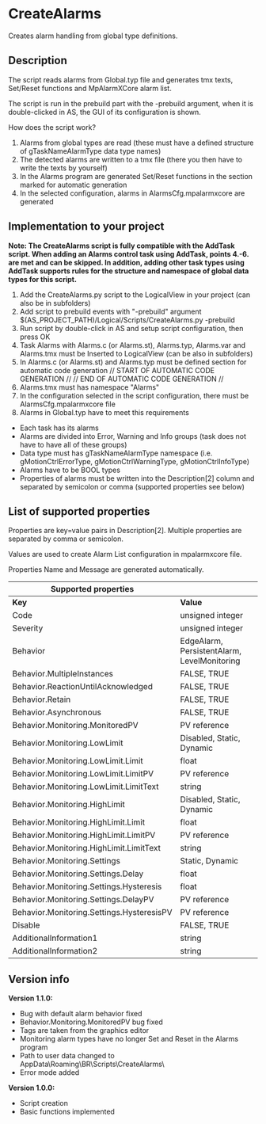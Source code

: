 # CreateAlarms

Creates alarm handling from global type definitions.

## Description

The script reads alarms from Global.typ file and generates tmx texts, Set/Reset functions and MpAlarmXCore alarm list.

The script is run in the prebuild part with the -prebuild argument, when it is double-clicked in AS, the GUI of its configuration is shown.

How does the script work?

1. Alarms from global types are read (these must have a defined structure of gTaskNameAlarmType data type names)
2. The detected alarms are written to a tmx file (there you then have to write the texts by yourself)
3. In the Alarms program are generated Set/Reset functions in the section marked for automatic generation
4. In the selected configuration, alarms in AlarmsCfg.mpalarmxcore are generated

## Implementation to your project

__Note: The CreateAlarms script is fully compatible with the AddTask script. When adding an Alarms control task using AddTask, points 4.-6. are met and can be skipped. In addition, adding other task types using AddTask supports rules for the structure and namespace of global data types for this script.__
1. Add the CreateAlarms.py script to the LogicalView in your project (can also be in subfolders)
2. Add script to prebuild events with "-prebuild" argument
    $(AS_PROJECT_PATH)/Logical/Scripts/CreateAlarms.py -prebuild
3. Run script by double-click in AS and setup script configuration, then press OK
4. Task Alarms with Alarms.c (or Alarms.st), Alarms.typ, Alarms.var and Alarms.tmx must be Inserted to LogicalView
    (can be also in subfolders)
5. In Alarms.c (or Alarms.st) and Alarms.typ must be defined section for automatic code generation
    // START OF AUTOMATIC CODE GENERATION //
    // END OF AUTOMATIC CODE GENERATION //
6. Alarms.tmx must has namespace "Alarms"
7. In the configuration selected in the script configuration, there must be AlarmsCfg.mpalarmxcore file
8. Alarms in Global.typ have to meet this requirements
- Each task has its alarms
- Alarms are divided into Error, Warning and Info groups (task does not have to have all of these groups)
- Data type must has gTaskNameAlarmType namespace (i.e. gMotionCtrlErrorType, gMotionCtrlWarningType, gMotionCtrlInfoType)
- Alarms have to be BOOL types
- Properties of alarms must be written into the Description[2] column and separated by semicolon or comma (supported properties see below)
            
## List of supported properties

Properties are key=value pairs in Description[2]. Multiple properties are separated by comma or semicolon.

Values are used to create Alarm List configuration in mpalarmxcore file.

Properties Name and Message are generated automatically.

| Supported properties                      |                                             |
|-------------------------------------------|---------------------------------------------|
| __Key__                                   | __Value__                                   |
| Code                                      | unsigned integer                            |
| Severity                                  | unsigned integer                            |
| Behavior                                  | EdgeAlarm, PersistentAlarm, LevelMonitoring |
| Behavior.MultipleInstances                | FALSE, TRUE                                 |
| Behavior.ReactionUntilAcknowledged        | FALSE, TRUE                                 |
| Behavior.Retain                           | FALSE, TRUE                                 |
| Behavior.Asynchronous                     | FALSE, TRUE                                 |
| Behavior.Monitoring.MonitoredPV           | PV reference                                |
| Behavior.Monitoring.LowLimit              | Disabled, Static, Dynamic                   |
| Behavior.Monitoring.LowLimit.Limit        | float                                       |
| Behavior.Monitoring.LowLimit.LimitPV      | PV reference                                |
| Behavior.Monitoring.LowLimit.LimitText    | string                                      |
| Behavior.Monitoring.HighLimit             | Disabled, Static, Dynamic                   |
| Behavior.Monitoring.HighLimit.Limit       | float                                       |
| Behavior.Monitoring.HighLimit.LimitPV     | PV reference                                |
| Behavior.Monitoring.HighLimit.LimitText   | string                                      |
| Behavior.Monitoring.Settings              | Static, Dynamic                             |
| Behavior.Monitoring.Settings.Delay        | float                                       |
| Behavior.Monitoring.Settings.Hysteresis   | float                                       |
| Behavior.Monitoring.Settings.DelayPV      | PV reference                                |
| Behavior.Monitoring.Settings.HysteresisPV | PV reference                                |
| Disable                                   | FALSE, TRUE                                 |
| AdditionalInformation1                    | string                                      |
| AdditionalInformation2                    | string                                      |

## Version info

__Version 1.1.0:__
- Bug with default alarm behavior fixed
- Behavior.Monitoring.MonitoredPV bug fixed
- Tags are taken from the graphics editor
- Monitoring alarm types have no longer Set and Reset in the Alarms program
- Path to user data changed to AppData\Roaming\BR\Scripts\CreateAlarms\
- Error mode added
	
__Version 1.0.0:__

- Script creation
- Basic functions implemented
